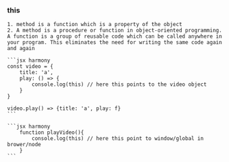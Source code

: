 ### this
    1. method is a function which is a property of the object
    2. A method is a procedure or function in object-oriented programming. A function is a group of reusable code which can be called anywhere in your program. This eliminates the need for writing the same code again and again

    ```jsx harmony
    const video = {
        title: 'a',
        play: () => {
            console.log(this) // here this points to the video object
        }
    }

    video.play() => {title: 'a', play: f}
    ```

    ```jsx harmony
        function playVideo(){
            console.log(this) // here this point to window/global in brower/node
        }
    ```

